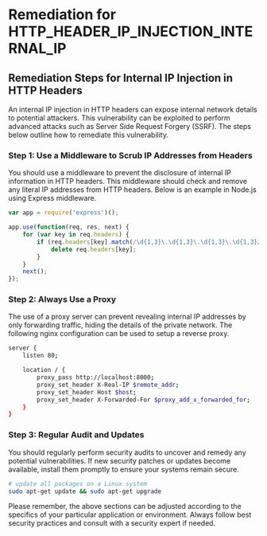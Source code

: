 # Remediation for HTTP_HEADER_IP_INJECTION_INTERNAL_IP

## Remediation Steps for Internal IP Injection in HTTP Headers
An internal IP injection in HTTP headers can expose internal network details to potential attackers. This vulnerability can be exploited to perform advanced attacks such as Server Side Request Forgery (SSRF). The steps below outline how to remediate this vulnerability.

### Step 1: Use a Middleware to Scrub IP Addresses from Headers
You should use a middleware to prevent the disclosure of internal IP information in HTTP headers. This middleware should check and remove any literal IP addresses from HTTP headers. Below is an example in Node.js using Express middleware. 

```javascript
var app = require('express')();

app.use(function(req, res, next) {
    for (var key in req.headers) {
        if (req.headers[key].match(/\d{1,3}\.\d{1,3}\.\d{1,3}\.\d{1,3}/g)) {
            delete req.headers[key];
        }
    }
    next();
});
```

### Step 2: Always Use a Proxy
The use of a proxy server can prevent revealing internal IP addresses by only forwarding traffic, hiding the details of the private network. The following nginx configuration can be used to setup a reverse proxy. 

```bash
server {
    listen 80;

    location / {
        proxy_pass http://localhost:8000;
        proxy_set_header X-Real-IP $remote_addr;
        proxy_set_header Host $host;
        proxy_set_header X-Forwarded-For $proxy_add_x_forwarded_for;
    }
}
```

### Step 3: Regular Audit and Updates
You should regularly perform security audits to uncover and remedy any potential vulnerabilities. If new security patches or updates become available, install them promptly to ensure your systems remain secure.

```bash
# update all packages on a Linux system
sudo apt-get update && sudo apt-get upgrade
```

Please remember, the above sections can be adjusted according to the specifics of your particular application or environment. Always follow best security practices and consult with a security expert if needed.